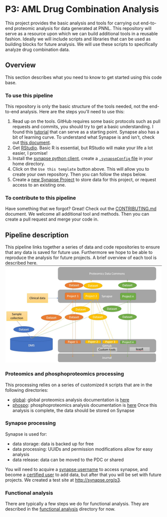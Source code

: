# P3: AML Drug Combination Analysis
This project provides the basic analysis and tools for carrying out end-to-end proteomic analysis for data generated at PNNL. This repository will serve as a resource upon which we can build additional tools in a reusable fashion. Ideally we will include scripts and libraries that can be used as building blocks for future analysis. We will use these scripts to specifically analyze drug combination data.

## Overview

This section describes what you need to know to get started using this code base.

### To use this pipeline
This repository is only the basic structure of the tools needed, not the end-to-end analysis. Here are the steps you'll need to use this:

1. Read up on the tools. GitHub requires some basic protocols such as pull requests and commits, you should try to get a basic understanding. I found this [tutorial](https://medium.com/@jonathanmines/the-ultimate-github-collaboration-guide-df816e98fb67) that can serve as a starting point. Synapse also has a bit of learning curve. To understand what Synapse is and isn't, check out [this document](https://docs.synapse.org/articles/getting_started.html).
2. Get [RStudio](http://rstudio.org). Basic R is essential, but RStudio will make your life a lot easier, I promise!
3. Install the [synapse python client](https://python-docs.synapse.org/build/html/index.html), create a [`.synapseConfig` file](https://python-docs.synapse.org/build/html/Credentials.html) in your home directory.
4. Click on the `Use this template` button above. This will allow you to create your own repository. Then you can follow the steps below.
5. Create a [new Synapse Project](https://docs.synapse.org/articles/getting_started.html#making-and-managing-projects-in-synapse) to store data for this project, or request access to an existing one. 

### To contribute to this pipeline
Have something that we forgot? Great! Check out the [CONTRIBUTING.md](./CONTRIBUTING.md) document. We welcome all additional tool and methods. Then you can create a pull request and merge your code in.

## Pipeline description
This pipeline links together a series of data and code repositories to ensure that any data is saved for future use. Furthermore we hope to be able to reproduce the analysis for future projects. A brief overview of each tool is described here.
![arch](./img/arch.jpg)

### Proteomics and phosphoproteomics processing
This processing relies on a series of customized `R` scripts that are in the following directories:
- [global](./global): global proteomics analysis documentation is [here](./global/README.md)
- [phospo](./phospho): phosphoproteomics analysis documentation is [here](./global/README.md)
Once this analysis is complete, the data should be stored on Synapse

### Synapse processing
Synapse is used for:
- data storage: data is backed up for free
- data processing: UUIDs and permission modifications allow for easy analysis
- data release: data can be moved to the PDC or shared

You will need to acquire a [synapse username](http://synapse.org/register) to access synapse, and become a [certified user](https://docs.synapse.org/articles/accounts_certified_users_and_profile_validation.html) to add data, but after that you will be set with future projects. We created a test site at http://synapse.org/p3. 

### Functional analysis
There are typically a few steps we do for functional analysis. They are described in the [functional analysis](./functional) directory for now. 


